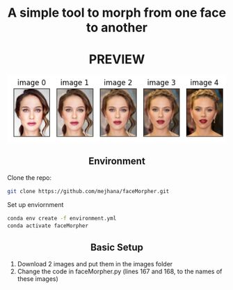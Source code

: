 <h1 align="center">A simple tool to morph from one face to another</h1>


<p align="center">
 <h1 align="center">PREVIEW</h1>
 <div style="display: flex; justify-content: center; align-items: center">
  <img src="images/output.png" alt="output">
</div>
</p>

<h2 align="center">Environment</h2>

Clone the repo:
```bash
git clone https://github.com/mejhana/faceMorpher.git
```

Set up enviornment
```bash
conda env create -f environment.yml
conda activate faceMorpher
```

<h2 align="center">Basic Setup</h2>

1. Download 2 images and put them in the images folder
2. Change the code in faceMorpher.py (lines 167 and 168, to the names of these images) 








